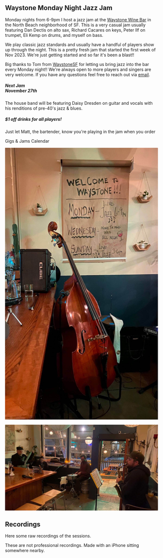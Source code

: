 <div class="container text-center">
  <h2>Waystone Monday Night Jazz Jam</h2>
</div>

Monday nights from 6-9pm I host a jazz jam at the <a href="https://waystonesf.com" target="waystone">Waystone Wine Bar</a> in the North Beach neighborhood of SF. This is a very casual jam usually featuring Dan Dectis on alto sax, Richard Cacares on keys, Peter Ilf on trumpet, Eli Kemp on drums, and myself on bass.

We play classic jazz standards and usually have a handful of players show up through the night. This is a pretty fresh jam that started the first week of Nov 2023. We're just getting started and so far it's been a blast!!

Big thanks to Tom from <a href="https://waystonesf.com" target="waystone">WaystoneSF</a> for letting us bring jazz into the bar every Monday night!! We're always open to more players and singers are very welcome. If you have any questions feel free to reach out via <a href="mailto:kyle@kylefinley.net">email</a>.

<div class="container text-center">

  <p>
  <h5>Next Jam <br/> November 27th</h5>
  The house band will be featuring <router-link to="/dke">Daisy Dresden</router-link> on guitar and vocals with his renditions of pre-40's jazz & blues.
  </p>

  <p>
  <h5>$1 off drinks for all players!</h5>
  Just let Matt, the bartender, know you're playing in the jam when you order
  </p>

  <p><router-link to="/music">Gigs & Jams Calendar</router-link></p>

![Waystone Jazz Jam - Bass & Sign](../../../../media/images/articles/Waystone-Jam-Bass-and-Sign.jpg)

![Wayston Jazz Jam - Nov 11, 2023](../../../../media/images/articles/Waystone-2023.11.20.jpg)

</div>

<div class="container text-center">
  <h2>Recordings</h2>
  <p>Here some raw recordings of the sessions.</p>
  <p>These are not professional recordings. Made with an iPhone sitting somewhere nearby.</p>

<media-player :tracks="this.$parent.waystone_tracks"></media-player>

</div>
